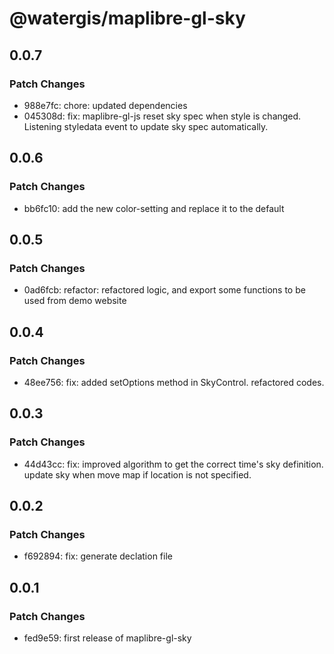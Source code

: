# @watergis/maplibre-gl-sky

## 0.0.7

### Patch Changes

- 988e7fc: chore: updated dependencies
- 045308d: fix: maplibre-gl-js reset sky spec when style is changed. Listening styledata event to update sky spec automatically.

## 0.0.6

### Patch Changes

- bb6fc10: add the new color-setting and replace it to the default

## 0.0.5

### Patch Changes

- 0ad6fcb: refactor: refactored logic, and export some functions to be used from demo website

## 0.0.4

### Patch Changes

- 48ee756: fix: added setOptions method in SkyControl. refactored codes.

## 0.0.3

### Patch Changes

- 44d43cc: fix: improved algorithm to get the correct time's sky definition. update sky when move map if location is not specified.

## 0.0.2

### Patch Changes

- f692894: fix: generate declation file

## 0.0.1

### Patch Changes

- fed9e59: first release of maplibre-gl-sky